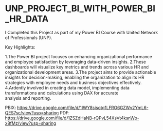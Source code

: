 # UNP_PROJECT_BI_WITH_POWER_BI_HR_DATA

I Completed this Project as part of my Power BI Course with United Network of Professionals (UNP).

Key Highlights:

1.The Power BI project focuses on enhancing organizational performance and employee satisfaction by leveraging data-driven insights.
2.These dashboards will visualize key metrics and trends across various HR and organizational development areas.
3.The project aims to provide actionable insights for decision-making, enabling the organization to align its HR strategies with employee needs and business objectives effectively.
4.Ardently involved in creating data model, implementing data transformations and calculations using DAX for accurate analysis and reporting.

PBIX: https://drive.google.com/file/d/1IWY8sisotq1LFRO6GZWv2YmL6-QES7sc/view?usp=sharing
PDF: https://drive.google.com/file/d/1ZSZdHaNB-rQPvL54XsVt4ksnWp-x8fMz/view?usp=sharing
